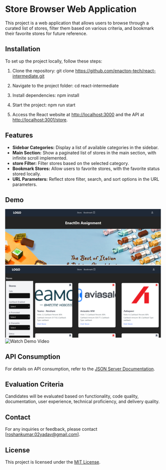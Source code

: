 # Store Browser Web Application

This project is a web application that allows users to browse through a curated list of stores, filter them based on various criteria, and bookmark their favorite stores for future reference.

## Installation

To set up the project locally, follow these steps:

1. Clone the repository: git clone https://github.com/enacton-tech/react-intermediate.git

2. Navigate to the project folder: cd react-intermediate

3. Install dependencies: npm install

4. Start the project: npm run start

5. Access the React website at [http://localhost:3000](http://localhost:3000) and the API at [http://localhost:3001/store](http://localhost:3001/store).

## Features

- **Sidebar Categories:** Display a list of available categories in the sidebar.
- **Main Section:** Show a paginated list of stores in the main section, with infinite scroll implemented.
- **store Filter:** Filter stores based on the selected category.
- **Bookmark Stores:** Allow users to favorite stores, with the favorite status stored locally.
- **URL Parameters:** Reflect store filter, search, and sort options in the URL parameters.

## Demo

![Screenshot](/src/assets/demo.png)
![Screenshot](/src/assets/demo2.png)
![Watch Demo Video](https://drive.google.com/file/d/1q7JwYfmvS1FunL02mDw4y8X53Agq8OIP/view?usp=sharing)

## API Consumption

For details on API consumption, refer to the [JSON Server Documentation](https://github.com/typicode/json-server).

## Evaluation Criteria

Candidates will be evaluated based on functionality, code quality, documentation, user experience, technical proficiency, and delivery quality.

## Contact

For any inquiries or feedback, please contact [roshankumar.02yadav@gmail.com].

## License

This project is licensed under the [MIT License](https://opensource.org/licenses/MIT).
